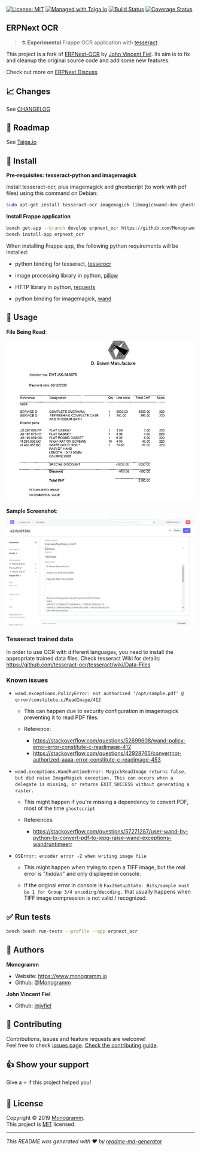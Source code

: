[uri_license]: https://opensource.org/licenses/MIT

[uri_license_image]: https://img.shields.io/badge/license-MIT-blue

[![License: MIT][uri_license_image]][uri_license]
[![Managed with Taiga.io](https://img.shields.io/badge/managed%20with-TAIGA.io-709f14.svg)](https://tree.taiga.io/project/monogrammbot-monogrammerpnext_ocr/ "Managed with Taiga.io")
[![Build Status](https://travis-ci.org/Monogramm/erpnext_ocr.svg)](https://travis-ci.org/Monogramm/erpnext_ocr)
[![Coverage Status](https://coveralls.io/repos/github/Monogramm/erpnext_ocr/badge.svg?branch=master)](https://coveralls.io/github/Monogramm/erpnext_ocr?branch=master)

## ERPNext OCR

> :alembic: **Experimental** Frappe OCR application with [tesseract](https://github.com/tesseract-ocr/tesseract).

This project is a fork of [ERPNext-OCR](https://github.com/jvfiel/ERPNext-OCR) by [John Vincent Fiel](https://github.com/jvfiel). Its aim is to fix and cleanup the original source code and add some new features.

Check out more on [ERPNext Discuss](https://discuss.erpnext.com/t/erpnext-ocr-app/33834/7).

## :chart_with_upwards_trend: Changes

See [CHANGELOG](./CHANGELOG.md)

## :bookmark: Roadmap

See [Taiga.io](https://tree.taiga.io/project/monogrammbot-monogrammerpnext_ocr/ "Taiga.io monogrammbot-monogrammerpnext_ocr")

## :construction: Install

**Pre-requisites: tesseract-python and imagemagick**

Install tesseract-ocr, plus imagemagick and ghostscript (to work with pdf files) using this command on Debian:

```sh
sudo apt-get install tesseract-ocr imagemagick libmagickwand-dev ghostscript
```

**Install Frappe application**

```sh
bench get-app --branch develop erpnext_ocr https://github.com/Monogramm/erpnext_ocr
bench install-app erpnext_ocr
```

When installing Frappe app, the following python requirements will be installed:

-   python binding for tesseract, [tesserocr](https://pypi.org/project/tesserocr/)

-   image processing library in python, [pillow](https://pypi.org/project/Pillow/)

-   HTTP library in python, [requests](https://pypi.org/project/requests/)

-   python binding for imagemagick, [wand](https://pypi.org/project/Wand/)

## :rocket: Usage

**File Being Read**:

![File Being Read](./erpnext_ocr/tests/test_data/Picture_010.png)

**Sample Screenshot**:

![Sample Screenshot](./erpnext_ocr/tests/test_data/Picture_010_screenshot.png)

### Tesseract trained data

In order to use OCR with different languages, you need to install the appropriate trained data files.
Check tesseract Wiki for details: <https://github.com/tesseract-ocr/tesseract/wiki/Data-Files>

### Known issues

-   `wand.exceptions.PolicyError: not authorized '/opt/sample.pdf' @ error/constitute.c/ReadImage/412`

    -   This can happen due to security configuration in imagemagick preventing it to read PDF files.

    -   Reference:
        -   <https://stackoverflow.com/questions/52699608/wand-policy-error-error-constitute-c-readimage-412>
        -   <https://stackoverflow.com/questions/42928765/convertnot-authorized-aaaa-error-constitute-c-readimage-453>

-   `wand.exceptions.WandRuntimeError: MagickReadImage returns false, but did raise ImageMagick exception. This can occurs when a delegate is missing, or returns EXIT_SUCCESS without generating a raster.`

    -   This might happen if you're missing a dependency to convert PDF, most of the time `ghostscript`

    -   References:
        -   <https://stackoverflow.com/questions/57271287/user-wand-by-python-to-convert-pdf-to-jepg-raise-wand-exceptions-wandruntimeerr>

-   `OSError: encoder error -2 when writing image file`

    -   This might happen when trying to open a TIFF image, but the real error is "_hidden_" and only displayed in console.

    -   If the original error in console is `Fax3SetupState: Bits/sample must be 1 for Group 3/4 encoding/decoding.` that usually happens when TIFF image compression is not valid / recognized.

## :white_check_mark: Run tests

```sh
bench bench run-tests --profile --app erpnext_ocr
```

## :bust_in_silhouette: Authors

**Monogramm**

-   Website: <https://www.monogramm.io>
-   Github: [@Monogramm](https://github.com/Monogramm)

**John Vincent Fiel**

-   Github: [@jvfiel](https://github.com/jvfiel)

## :handshake: Contributing

Contributions, issues and feature requests are welcome!<br />Feel free to check [issues page](https://github.com/Monogramm/erpnext_ocr/issues).
[Check the contributing guide](./CONTRIBUTING.md).<br />

## :thumbsup: Show your support

Give a :star: if this project helped you!

## :page_facing_up: License

Copyright © 2019 [Monogramm](https://github.com/Monogramm).<br />
This project is [MIT](uri_license) licensed.

* * *

_This README was generated with :heart: by [readme-md-generator](https://github.com/kefranabg/readme-md-generator)_
